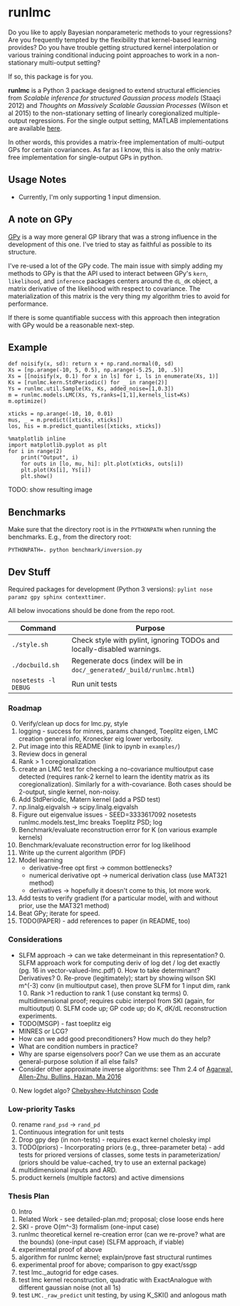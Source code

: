 # runlmc

Do you like to apply Bayesian nonparameteric methods to your regressions? Are you frequently tempted by the flexibility that kernel-based learning provides? Do you have trouble getting structured kernel interpolation or various training conditional inducing point approaches to work in a non-stationary multi-output setting?

If so, this package is for you.

**runlmc** is a Python 3 package designed to extend structural efficiencies from _Scalable inference for structured Gaussian process models_ (Staaçi 2012) and _Thoughts on Massively Scalable Gaussian Processes_ (Wilson et al 2015) to the non-stationary setting of linearly coregionalized multiple-output regressions. For the single output setting, MATLAB implementations are available [here](http://www.gaussianprocess.org/gpml/code/matlab/doc/).

In other words, this provides a matrix-free implementation of multi-output GPs for certain covariances. As far as I know, this is also the only matrix-free implementation for single-output GPs in python.

## Usage Notes

* Currently, I'm only supporting 1 input dimension.

## A note on GPy

[GPy](https://github.com/SheffieldML/GPy) is a way more general GP library that was a strong influence in the development of this one. I've tried to stay as faithful as possible to its structure.

I've re-used a lot of the GPy code. The main issue with simply adding my methods to GPy is that the API used to interact between GPy's `kern`, `likelihood`, and `inference` packages centers around the `dL_dK` object, a matrix derivative of the likelihood with respect to covariance. The materialization of this matrix is the very thing my algorithm tries to avoid for performance.

If there is some quantifiable success with this approach then integration with GPy would be a reasonable next-step.

## Example

    def noisify(x, sd): return x + np.rand.normal(0, sd)
    Xs = [np.arange(-10, 5, 0.5), np.arange(-5.25, 10, .5)]
    Xs = [[noisify(x, 0.1) for x in ls] for i, ls in enumerate(Xs, 1)]
    Ks = [runlmc.kern.StdPeriodic() for _ in range(2)]
    Ys = runlmc.util.Sample(Xs, Ks, added_noise=[1,0.3])
    m = runlmc.models.LMC(Xs, Ys,ranks=[1,1],kernels_list=Ks)
    m.optimize()
    
    xticks = np.arange(-10, 10, 0.01)
    mus, _ = m.predict([xticks, xticks])
    los, his = m.predict_quantiles([xticks, xticks])
    
    %matplotlib inline
    import matplotlib.pyplot as plt
    for i in range(2)
        print("Output", i)
        for outs in [lo, mu, hi]: plt.plot(xticks, outs[i])
        plt.plot(Xs[i], Ys[i])
        plt.show()
        
TODO: show resulting image
        
## Benchmarks

Make sure that the directory root is in the `PYTHONPATH` when running the benchmarks. E.g., from the directory root:

    PYTHONPATH=. python benchmark/inversion.py
        
## Dev Stuff

Required packages for development (Python 3 versions): `pylint nose paramz gpy sphinx contexttimer`.

All below invocations should be done from the repo root.
 
| Command           | Purpose  |
| ----------------- | -------- |
| `./style.sh`      | Check style with pylint, ignoring TODOs and locally-disabled warnings. |
| `./docbuild.sh`   | Regenerate docs (index will be in `doc/_generated/_build/runlmc.html`) |
| `nosetests -l DEBUG`       | Run unit tests |

### Roadmap

0. Verify/clean up docs for lmc.py, style
0. logging - success for minres, params changed, Toeplitz eigen, LMC creation general info, Kronecker eig lower verbosity.
0. Put image into this README (link to ipynb in `examples/`)
0. Review docs in general
0. Rank > 1 coregionalization
0. create an LMC test for checking a no-covariance multioutput case detected (requires rank-2 kernel to learn the identity matrix as its coregionalization). Similarly for a with-covariance. Both cases should be 2-output, single kernel, non-noisy.
0. Add StdPeriodic, Matern kernel (add a PSD test)
0. np.linalg.eigvalsh -> scipy.linalg.eigvalsh
0. Figure out eigenvalue issues - SEED=3333617092 nosetests runlmc.models.test_lmc breaks Toeplitz PSD; log
0. Benchmark/evaluate reconstruction error for K (on various example kernels)
0. Benchmark/evaluate reconstruction error for log likelihood
0. Write up the current algorithm (PDF)
0. Model learning
    * derivative-free opt first -> common bottlenecks?
    * numerical derivative opt -> numerical derivation class (use MAT321 method)
    * derivatives -> hopefully it doesn't come to this, lot more work.
0. Add tests to verify gradient (for a particular model, with and without prior, use the MAT321 method)
0. Beat GPy; iterate for speed.
0. TODO(PAPER) - add references to paper (in README, too)

### Considerations 

* SLFM approach -> can we take determeinant in this representation?
   0. SLFM approach work for computing deriv of log det / log det exactly (pg. 16 in vector-valued-lmc.pdf)
   0. How to take determinant? Derivatives?
   0. Re-prove (legitimately); start by showing wilson SKI m^(-3) conv (in multioutput case), then prove SLFM for 1 input dim, rank 1
   0. Rank >1 reduction to rank 1 (use constant kq terms)
   0. multidimensional proof; requires cubic interpol from SKI (again, for multioutput)
   0. SLFM code up; GP code up; do K, dK/dL reconstruction experiments.
* TODO(MSGP) - fast toeplitz eig
* MINRES or LCG?
* How can we add good preconditioners? How much do they help?
* What are condition numbers in practice?
* Why are sparse eigensolvers poor? Can we use them as an accurate general-purpose solution if all else fails?
* Consider other approximate inverse algorithms: see Thm 2.4 of [Agarwal, Allen-Zhu, Bullins, Hazan, Ma 2016](https://arxiv.org/abs/1611.01146)
0. New logdet algo? [Chebyshev-Hutchinson](https://arxiv.org/abs/1503.06394) [Code](https://sites.google.com/site/mijirim/logdet)

### Low-priority Tasks

0. rename `rand_psd` -> `rand_pd`
0. Continuous integration for unit tests
0. Drop gpy dep (in non-tests) - requires exact kernel cholesky impl
0. TODO(priors) - Incorporating priors (e.g., three-parameter beta) - add tests for priored versions of classes, some tests in parameterization/ (priors should be value-cached, try to use an external package)
0. multidimensional inputs and ARD.
0. product kernels (multiple factors) and active dimensions

### Thesis Plan

0. Intro
0. Related Work - see detailed-plan.md; proposal; close loose ends here
0. SKI - prove O(m^-3) formalism (one-input case)
0. runlmc theoretical kernel re-creation error (can we re-prove? what are the bounds) (one-input case) (SLFM approach, if viable)
0. experimental proof of above
0. algorithm for runlmc kernel; explain/prove fast structural runtimes
0. experimental proof for above; comparison to gpy exact/ssgp
0. test lmc._autogrid for edge cases.
0. test lmc kernel reconstruction, quadratic with ExactAnalogue with different gaussian noise (not all 1s)
0. test `LMC._raw_predict` unit testing, by using K_SKI() and anlogous math
